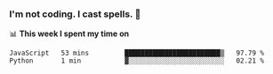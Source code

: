 ### I'm not coding. I cast spells. 🎩

📊 **This week I spent my time on**
<!--START_SECTION:waka-->
```text
JavaScript   53 mins         ████████████████████████▒   97.79 % 
Python       1 min           ▓░░░░░░░░░░░░░░░░░░░░░░░░   02.21 % 
```
<!--END_SECTION:waka-->
